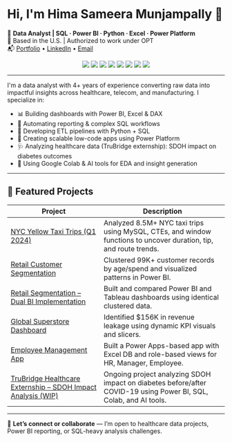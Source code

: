 # Hi, I'm Hima Sameera Munjampally 👋

🎯 **Data Analyst | SQL · Power BI · Python · Excel · Power Platform**  
📍 Based in the U.S. | Authorized to work under OPT  
📬 [Portfolio](https://himasameera.netlify.app) • [LinkedIn](https://www.linkedin.com/in/himasameeramunjampally/) • [Email](mailto:sameeramunjampally0235@gmail.com)

<p align="center">
  <img src="https://img.shields.io/badge/SQL-MySQL%20%7C%20SQL%20Server-blue?logo=mysql&logoColor=white"/>
  <img src="https://img.shields.io/badge/Power%20BI-Reporting-yellow?logo=powerbi&logoColor=white"/>
  <img src="https://img.shields.io/badge/Python-Data%20Processing-green?logo=python&logoColor=white"/>
  <img src="https://img.shields.io/badge/Excel-Advanced%20Analysis-brightgreen?logo=microsoft-excel&logoColor=white"/>
  <img src="https://img.shields.io/badge/Google%20Colab-EDA-orange?logo=googlecolab&logoColor=white"/>
  <img src="https://img.shields.io/badge/AI%20Tools-ChatGPT%20%7C%20Prompting-lightgrey?logo=openai&logoColor=black"/>
  <img src="https://img.shields.io/badge/Power%20Apps-Low%20Code-purple?logo=microsoft&logoColor=white"/>
  <img src="https://img.shields.io/badge/Power%20Automate-Workflow%20Automation-blue?logo=microsoft&logoColor=white"/>
</p>

---

I'm a data analyst with 4+ years of experience converting raw data into impactful insights across healthcare, telecom, and manufacturing. I specialize in:

- 📊 Building dashboards with Power BI, Excel & DAX  
- 🧠 Automating reporting & complex SQL workflows  
- 🔁 Developing ETL pipelines with Python + SQL  
- 🧩 Creating scalable low-code apps using Power Platform  
- 🩺 Analyzing healthcare data (TruBridge externship): SDOH impact on diabetes outcomes  
- 🤖 Using Google Colab & AI tools for EDA and insight generation

---

## 📌 Featured Projects

| Project | Description |
|--------|-------------|
| [NYC Yellow Taxi Trips (Q1 2024)](https://github.com/hmunjampally/New_York_Yellow_Taxi_Q1) | Analyzed 8.5M+ NYC taxi trips using MySQL, CTEs, and window functions to uncover duration, tip, and route trends. |
| [Retail Customer Segmentation](https://github.com/hmunjampally/Customer-Segmentation) | Clustered 99K+ customer records by age/spend and visualized patterns in Power BI. |
| [Retail Segmentation – Dual BI Implementation](https://github.com/hmunjampally/Retail-Customer-Segmentation-Dashboard-Dual-Implementation) | Built and compared Power BI and Tableau dashboards using identical clustered data. |
| [Global Superstore Dashboard](https://github.com/hmunjampally/PowerBI-Global-Superstore-Dashboard) | Identified $156K in revenue leakage using dynamic KPI visuals and slicers. |
| [Employee Management App](https://github.com/hmunjampally/Employee-Management-App) | Built a Power Apps-based app with Excel DB and role-based views for HR, Manager, Employee. |
| [TruBridge Healthcare Externship – SDOH Impact Analysis (WIP)](https://github.com/hmunjampally/TruBridge-SDOH-Healthcare-Analysis) | Ongoing project analyzing SDOH impact on diabetes before/after COVID-19 using Power BI, SQL, Colab, and AI tools. |

---

🔗 **Let’s connect or collaborate** — I’m open to healthcare data projects, Power BI reporting, or SQL-heavy analysis challenges.
